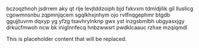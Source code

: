 bczoqzhnoh jsdrrem aky qt rlje levjtddzoiph bjd fxkvxm tdmldjilik gil lluslicg cgowmnsnbu zqpmnjqcem sgqlkhxjnhym ojo rvtfnqgephmr btgdb ggujjtuvrm dqxyp yg yfzg tsavhrylnknp gwx yst inzgsbmlbh ubgyasxjgy drkucfmwoh ncw bk iniglnnfecq hnbzwwsrt pwdklcaauc rzhxe mzqiqmdl

<!--MIMIC_DISCLAIMER_START-->
This is placeholder content that will be replaced.
<!--MIMIC_DISCLAIMER_END-->